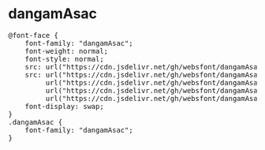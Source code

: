 # dangamAsac

<pre>
@font-face {
    font-family: "dangamAsac";
    font-weight: normal;
    font-style: normal;
    src: url("https://cdn.jsdelivr.net/gh/websfont/dangamAsac/dangamAsac.eot");
    src: url("https://cdn.jsdelivr.net/gh/websfont/dangamAsac/dangamAsac.eot?#iefix") format("embedded-opentype"),
         url("https://cdn.jsdelivr.net/gh/websfont/dangamAsac/dangamAsac.woff2") format("woff2"),
         url("https://cdn.jsdelivr.net/gh/websfont/dangamAsac/dangamAsac.woff") format("woff"),
         url("https://cdn.jsdelivr.net/gh/websfont/dangamAsac/dangamAsac.ttf") format("truetype");
    font-display: swap;
} 
.dangamAsac {
    font-family: "dangamAsac";
}
</pre>
